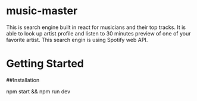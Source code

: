 # music-master


This is search engine built in react for musicians and their top tracks. It is able to look up artist profile and listen to 30 minutes preview of one of your favorite artist. This search engin is using Spotify web API.


# Getting Started

##Installation

npm start &&
npm run dev
